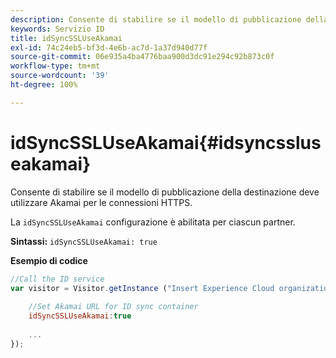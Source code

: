 ```yaml
---
description: Consente di stabilire se il modello di pubblicazione della destinazione deve utilizzare Akamai per le connessioni HTTPS.
keywords: Servizio ID
title: idSyncSSLUseAkamai
exl-id: 74c24eb5-bf3d-4e6b-ac7d-1a37d940d77f
source-git-commit: 06e935a4ba4776baa900d3dc91e294c92b873c0f
workflow-type: tm+mt
source-wordcount: '39'
ht-degree: 100%

---
```


# idSyncSSLUseAkamai{#idsyncssluseakamai}

Consente di stabilire se il modello di pubblicazione della destinazione deve utilizzare Akamai per le connessioni HTTPS.

La `idSyncSSLUseAkamai` configurazione è abilitata per ciascun partner.

**Sintassi:** `idSyncSSLUseAkamai: true`

**Esempio di codice**

```js
//Call the ID service 
var visitor = Visitor.getInstance ("Insert Experience Cloud organization ID here",{ 
 
    //Set Akamai URL for ID sync container 
    idSyncSSLUseAkamai:true 
 
    ... 
});
```
